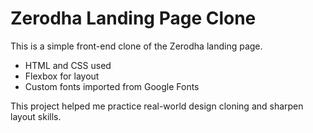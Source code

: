 # Zerodha Landing Page Clone

This is a simple front-end clone of the Zerodha landing page.

- HTML and CSS used
- Flexbox for layout
- Custom fonts imported from Google Fonts

This project helped me practice real-world design cloning and sharpen layout skills.
